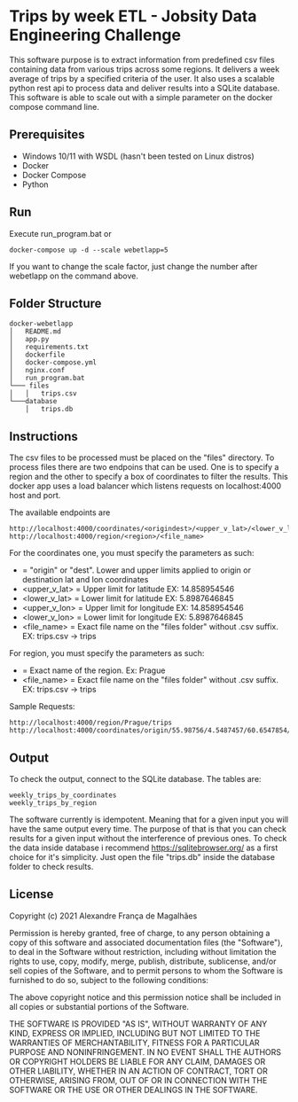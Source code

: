 # Trips by week ETL - Jobsity Data Engineering Challenge
This software purpose is to extract information from predefined csv files containing data from various trips across some regions. It delivers a week average of trips by a specified criteria of the user. It also uses a scalable python rest api to process data and deliver results into a SQLite database. This software is able to scale out with a simple parameter on the docker compose command line.

## Prerequisites
- Windows 10/11 with WSDL (hasn't been tested on Linux distros)
- Docker
- Docker Compose
- Python

## Run
Execute run_program.bat or
```
docker-compose up -d --scale webetlapp=5
```
If you want to change the scale factor, just change the number after webetlapp on the command above.

## Folder Structure
```
docker-webetlapp
│   README.md
│   app.py   
│   requirements.txt
│   dockerfile
│   docker-compose.yml 
│   nginx.conf
│   run_program.bat
└─── files
│   │   trips.csv
└───database
    │   trips.db
```

## Instructions

The csv files to be processed must be placed on the "files" directory. To process files there are two endpoins that can be used. One is to specify a region and the other to specify a box of coordinates to filter the results. This docker app uses a load balancer which listens requests on localhost:4000 host and port.

The available endpoints are
```
http://localhost:4000/coordinates/<origindest>/<upper_v_lat>/<lower_v_lat>/<upper_v_lon>/<lower_v_lon>/<file_name>
http://localhost:4000/region/<region>/<file_name>
```
For the coordinates one, you must specify the parameters as such:
- <origindest> = "origin" or "dest". Lower and upper limits applied to origin or destination lat and lon coordinates
- <upper_v_lat> = Upper limit for latitude EX: 14.858954546
- <lower_v_lat> = Lower limit for latitude EX: 5.8987646845
- <upper_v_lon> = Upper limit for longitude EX: 14.858954546
- <lower_v_lon> = Lower limit for longitude EX: 5.8987646845
- <file_name> = Exact file name on the "files folder" without .csv suffix. EX: trips.csv -> trips

For region, you must specify the parameters as such:
- <region> = Exact name of the region. Ex: Prague
- <file_name> = Exact file name on the "files folder" without .csv suffix. EX: trips.csv -> trips

Sample Requests:
```
http://localhost:4000/region/Prague/trips
http://localhost:4000/coordinates/origin/55.98756/4.5487457/60.6547854/5.654784589/trips
```

## Output

To check the output, connect to the SQLite database. The tables are:
```
weekly_trips_by_coordinates
weekly_trips_by_region
```

The software currently is idempotent. Meaning that for a given input you will have the same output every time. The purpose of that is that you can check results for a given input without the interference of previous ones. To check the data inside database i recommend https://sqlitebrowser.org/ as a first choice for it's simplicity. Just open the file "trips.db" inside the database folder to check results.

## License
Copyright (c) 2021 Alexandre França de Magalhães

Permission is hereby granted, free of charge, to any person obtaining a copy
of this software and associated documentation files (the "Software"), to deal
in the Software without restriction, including without limitation the rights
to use, copy, modify, merge, publish, distribute, sublicense, and/or sell
copies of the Software, and to permit persons to whom the Software is
furnished to do so, subject to the following conditions:

The above copyright notice and this permission notice shall be included in all
copies or substantial portions of the Software.

THE SOFTWARE IS PROVIDED "AS IS", WITHOUT WARRANTY OF ANY KIND, EXPRESS OR
IMPLIED, INCLUDING BUT NOT LIMITED TO THE WARRANTIES OF MERCHANTABILITY,
FITNESS FOR A PARTICULAR PURPOSE AND NONINFRINGEMENT. IN NO EVENT SHALL THE
AUTHORS OR COPYRIGHT HOLDERS BE LIABLE FOR ANY CLAIM, DAMAGES OR OTHER
LIABILITY, WHETHER IN AN ACTION OF CONTRACT, TORT OR OTHERWISE, ARISING FROM,
OUT OF OR IN CONNECTION WITH THE SOFTWARE OR THE USE OR OTHER DEALINGS IN THE
SOFTWARE.
